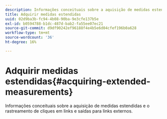 ```yaml
---
description: Informações conceituais sobre a aquisição de medidas estendidas e o rastreamento de cliques em links e saídas para links externos.
title: Adquirir medidas estendidas
uuid: 02d9ba3b-fc94-4b08-90ba-9e3cfe137b5e
exl-id: b0594788-b1dc-487d-bab2-fa55ee07ec21
source-git-commit: d9df90242ef96188f4e4b5e6d04cfef196b0a628
workflow-type: tm+mt
source-wordcount: '36'
ht-degree: 16%

---
```


# Adquirir medidas estendidas{#acquiring-extended-measurements}

Informações conceituais sobre a aquisição de medidas estendidas e o rastreamento de cliques em links e saídas para links externos.

